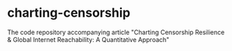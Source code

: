 # charting-censorship
The code repository accompanying article "Charting Censorship Resilience &amp; Global Internet Reachability: A Quantitative Approach"
